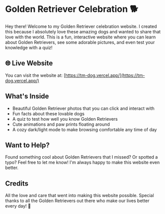 # Golden Retriever Celebration 🐕

Hey there! Welcome to my Golden Retriever celebration website. I created this because I absolutely love these amazing dogs and wanted to share that love with the world. This is a fun, interactive website where you can learn about Golden Retrievers, see some adorable pictures, and even test your knowledge with a quiz!

## 🌐 Live Website
You can visit the website at: [https://tm-dog.vercel.app/](https://tm-dog.vercel.app/)

## What's Inside

- Beautiful Golden Retriever photos that you can click and interact with
- Fun facts about these lovable dogs
- A quiz to test how well you know Golden Retrievers
- Cute animations and paw prints floating around
- A cozy dark/light mode to make browsing comfortable any time of day

## Want to Help?

Found something cool about Golden Retrievers that I missed? Or spotted a typo? Feel free to let me know! I'm always happy to make this website even better.

## Credits

All the love and care that went into making this website possible. Special thanks to all the Golden Retrievers out there who make our lives better every day! 🐾